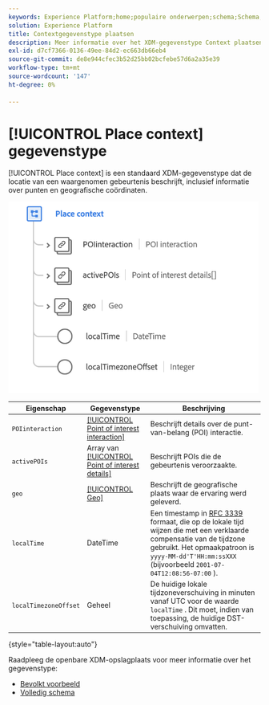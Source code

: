 ```yaml
---
keywords: Experience Platform;home;populaire onderwerpen;schema;Schema;XDM;velden;schema's;Schemas;place context;placeContext;datatype;data-type;gegevenstype.
solution: Experience Platform
title: Contextgegevenstype plaatsen
description: Meer informatie over het XDM-gegevenstype Context plaatsen.
exl-id: d7cf7366-0136-49ee-84d2-ec663db66eb4
source-git-commit: de8e944cfec3b52d25bb02bcfebe57d6a2a35e39
workflow-type: tm+mt
source-wordcount: '147'
ht-degree: 0%

---
```


# [!UICONTROL Place context] gegevenstype

[!UICONTROL Place context] is een standaard XDM-gegevenstype dat de locatie van een waargenomen gebeurtenis beschrijft, inclusief informatie over punten en geografische coördinaten.

<img src="../images/data-types/place-context.png" width="500" /><br />

| Eigenschap | Gegevenstype | Beschrijving |
| --- | --- | --- |
| `POIinteraction` | [[!UICONTROL Point of interest interaction]](./poi-interaction.md) | Beschrijft details over de punt-van-belang (POI) interactie. |
| `activePOIs` | Array van [[!UICONTROL Point of interest details]](./poi-details.md) | Beschrijft POIs die de gebeurtenis veroorzaakte. |
| `geo` | [[!UICONTROL Geo]](./geo.md) | Beschrijft de geografische plaats waar de ervaring werd geleverd. |
| `localTime` | DateTime | Een timestamp in [ RFC 3339 ](https://tools.ietf.org/html/rfc3339) formaat, die op de lokale tijd wijzen die met een verklaarde compensatie van de tijdzone gebruikt. Het opmaakpatroon is `yyyy-MM-dd'T'HH:mm:ssXXX` (bijvoorbeeld `2001-07-04T12:08:56-07:00` ). |
| `localTimezoneOffset` | Geheel | De huidige lokale tijdzoneverschuiving in minuten vanaf UTC voor de waarde `localTime` . Dit moet, indien van toepassing, de huidige DST-verschuiving omvatten. |

{style="table-layout:auto"}

Raadpleeg de openbare XDM-opslagplaats voor meer informatie over het gegevenstype:

* [ Bevolkt voorbeeld ](https://github.com/adobe/xdm/blob/master/components/datatypes/placecontext.example.1.json)
* [ Volledig schema ](https://github.com/adobe/xdm/blob/master/components/datatypes/placecontext.schema.json)
